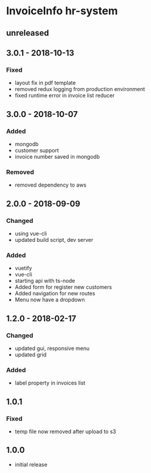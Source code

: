 # InvoiceInfo hr-system

## unreleased

## 3.0.1 - 2018-10-13

### Fixed
- layout fix in pdf template
- removed redux logging from production environment
- fixed runtime error in invoice list reducer

## 3.0.0 - 2018-10-07

### Added
- mongodb
- customer support
- invoice number saved in mongodb

### Removed
- removed dependency to aws

## 2.0.0 - 2018-09-09

### Changed
- using vue-cli
- updated build script, dev server

### Added
- vuetify
- vue-cli
- starting api with ts-node
- Added form for register new customers
- Added navigation for new routes
- Menu now have a dropdown

## 1.2.0 - 2018-02-17

### Changed
- updated gui, responsive menu
- updated grid

### Added
- label property in invoices list

## 1.0.1

### Fixed
- temp file now removed after upload to s3

## 1.0.0
- initial release
